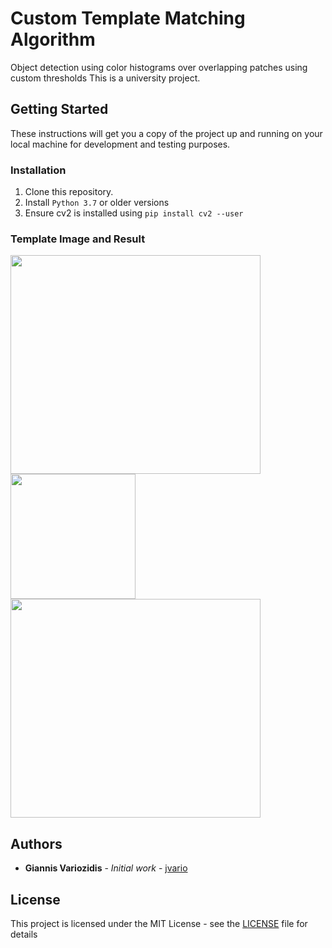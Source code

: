 # Custom Template Matching Algorithm
Object detection using color histograms over overlapping patches using custom thresholds
This is a university project.

## Getting Started
These instructions will get you a copy of the project up and running on your local machine for development and testing purposes.

### Installation
1. Clone this repository.
2. Install ```Python 3.7``` or older versions
3. Ensure cv2 is installed using ```pip install cv2 --user```

### Template Image and Result 
<img src="https://user-images.githubusercontent.com/19184453/88867439-27f98980-d216-11ea-9342-47b6e0eb44ae.jpg" width="400" height="350"> 
<img src="https://user-images.githubusercontent.com/19184453/88867576-8888c680-d216-11ea-8ee4-6796677a387e.png" width="200" height="200"> 
<img src="https://user-images.githubusercontent.com/19184453/88867627-b241ed80-d216-11ea-960e-c9f1863fdcb4.png" width="400" height="350"> 

## Authors
* **Giannis Variozidis** - *Initial work* - [jvario](https://github.com/jvario)

## License
This project is licensed under the MIT License - see the [LICENSE](LICENSE) file for details
